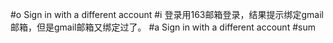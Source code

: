 #o
Sign in with a different account
#i
登录用163邮箱登录，结果提示绑定gmail邮箱，但是gmail邮箱又绑定过了。
#a
Sign in with a different account
#sum
